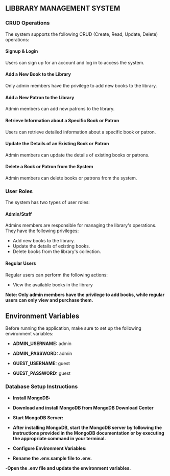 ## LIBBRARY MANAGEMENT SYSTEM

### CRUD Operations

The system supports the following CRUD (Create, Read, Update, Delete) operations:

#### Signup & Login

Users can sign up for an account and log in to access the system.

#### Add a New Book to the Library

Only admin members have the privilege to add new books to the library.

#### Add a New Patron to the Library

Admin members can add new patrons to the library.

#### Retrieve Information about a Specific Book or Patron

Users can retrieve detailed information about a specific book or patron.

#### Update the Details of an Existing Book or Patron

Admin members can update the details of existing books or patrons.

#### Delete a Book or Patron from the System

Admin members can delete books or patrons from the system.

### User Roles

The system has two types of user roles:

#### Admin/Staff

Admins members are responsible for managing the library's operations. They have the following privileges:

- Add new books to the library.
- Update the details of existing books.
- Delete books from the library's collection.

#### Regular Users

Regular users can perform the following actions:

- View the available books in the library

**Note: Only admin members have the privilege to add books, while regular users can only view and purchase them.**

## Environment Variables

Before running the application, make sure to set up the following environment variables:

- **ADMIN_USERNAME:** admin

- **ADMIN_PASSWORD:** admin

- **GUEST_USERNAME:** guest

- **GUEST_PASSWORD:** guest

### Database Setup Instructions

- **Install MongoDB:**

- **Download and install MongoDB from MongoDB Download Center**

- **Start MongoDB Server:**

- **After installing MongoDB, start the MongoDB server by following the instructions provided in the MongoDB documentation or by executing the appropriate command in your terminal.**

- **Configure Environment Variables:**

- **Rename the .env.sample file to .env.**

-**Open the .env file and update the environment variables.**
